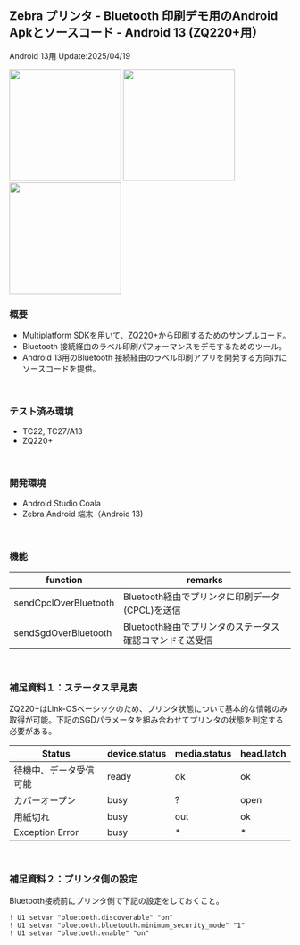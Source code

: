 ## Zebra プリンタ - Bluetooth 印刷デモ用のAndroid Apkとソースコード - Android 13 (ZQ220+用）

Android 13用
Update:2025/04/19
</br>

<img height="200" src="https://www.zebra.com/content/dam/zebra_dam/global/zcom-web-production/web-production-photography/web002/tc78-zq220-proof-of-delivery-printing-receipt-courier-photography-application-5x4-3600.jpg.imgw.3600.3600.jpg"> <img height="200" src="https://www.zebra.com/content/dam/zebra_dam/global/zcom-web-production/web-production-photography/web002/zq220-police-handing-ticket-photography-application-5x4-3600.jpg.imgw.3600.3600.jpg"> <img height="200" src="https://www.zebra.com/content/dam/zebra_dam/global/zcom-web-production/web-production-photography/web002/tc78-zq220-transportation-logistics-photography-application-5x4-3600.jpg.imgw.3600.3600.jpg">

### 概要
- Multiplatform SDKを用いて、ZQ220+から印刷するためのサンプルコード。
- Bluetooth 接続経由のラベル印刷パフォーマンスをデモするためのツール。
- Android 13用のBluetooth 接続経由のラベル印刷アプリを開発する方向けにソースコードを提供。

</br>

### テスト済み環境
- TC22, TC27/A13
- ZQ220+

</br>

### 開発環境
- Android Studio Coala
- Zebra Android 端末（Android 13)

</br>

### 機能

| function              | remarks                                                 |
| --------------------- | ------------------------------------------------------- |
| sendCpclOverBluetooth | Bluetooth経由でプリンタに印刷データ(CPCL)を送信         |
| sendSgdOverBluetooth  | Bluetooth経由でプリンタのステータス確認コマンドそ送受信 |

</br>


### 補足資料１：ステータス早見表

ZQ220+はLink-OSベーシックのため、プリンタ状態について基本的な情報のみ取得が可能。下記のSGDパラメータを組み合わせてプリンタの状態を判定する必要がある。

| Status                 | device.status | media.status | head.latch |
| ---------------------- | ------------- | ------------ | ---------- |
| 待機中、データ受信可能 | ready         | ok           | ok         |
| カバーオープン         | busy          | ?            | open       |
| 用紙切れ               | busy          | out          | ok         |
| Exception Error        | busy          | *            | *          |

</br>

### 補足資料２：プリンタ側の設定

Bluetooth接続前にプリンタ側で下記の設定をしておくこと。

```
! U1 setvar "bluetooth.discoverable" "on"
! U1 setvar "bluetooth.bluetooth.minimum_security_mode" "1"
! U1 setvar "bluetooth.enable" "on"
```


